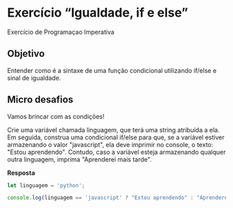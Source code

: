 # Exercício “Igualdade, if e else”
Exercício de Programaçao Imperativa

## Objetivo

Entender como é a sintaxe de uma função condicional utilizando if/else e sinal de igualdade.

## Micro desafios

Vamos brincar com as condições!

Crie uma variável chamada linguagem, que terá uma string atribuída a ela. Em seguida, construa uma condicional if/else para que, se a variável estiver armazenando o valor "javascript", ela deve imprimir no console, o texto: "Estou aprendendo". Contudo, caso a variável esteja armazenando qualquer outra linguagem, imprima "Aprenderei mais tarde".


**Resposta**

```js
let linguagem = 'python';

console.log(linguagem == 'javascript' ? "Estou aprendendo" : "Aprenderei mais tarde")

```
